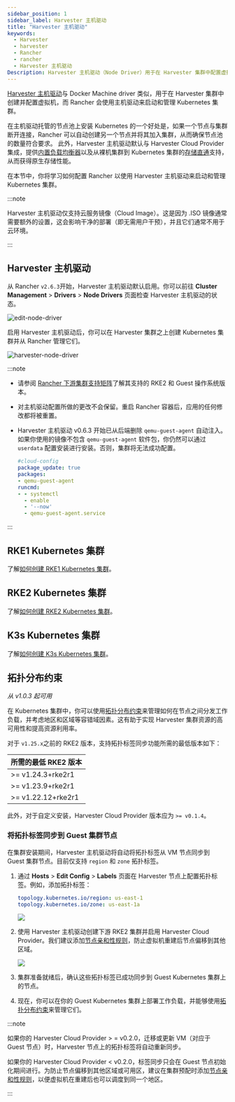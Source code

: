 ```yaml
---
sidebar_position: 1
sidebar_label: Harvester 主机驱动
title: "Harvester 主机驱动"
keywords:
  - Harvester
  - harvester
  - Rancher
  - rancher
  - Harvester 主机驱动
Description: Harvester 主机驱动（Node Driver）用于在 Harvester 集群中配置虚拟机。在本节中，你将学习如何配置 Rancher 以使用 Harvester 主机驱动来启动和管理 Kubernetes 集群。
---
```


[Harvester 主机驱动](https://github.com/harvester/docker-machine-driver-harvester)与 Docker Machine driver 类似，用于在 Harvester 集群中创建并配置虚拟机，而 Rancher 会使用主机驱动来启动和管理 Kubernetes 集群。

在主机驱动托管的节点池上安装 Kubernetes 的一个好处是，如果一个节点与集群断开连接，Rancher 可以自动创建另一个节点并将其加入集群，从而确保节点池的数量符合要求。
此外，Harvester 主机驱动默认与 Harvester Cloud Provider 集成，提供[内置负载均衡器](../cloud-provider.md#负载均衡器支持)以及从裸机集群到 Kubernetes 集群的[存储直通](../csi-driver.md)支持，从而获得原生存储性能。

在本节中，你将学习如何配置 Rancher 以使用 Harvester 主机驱动来启动和管理 Kubernetes 集群。

:::note

Harvester 主机驱动仅支持云服务镜像（Cloud Image）。这是因为 .ISO 镜像通常需要额外的设置，这会影响干净的部署（即无需用户干预），并且它们通常不用于云环境。

:::

## Harvester 主机驱动

从 Rancher `v2.6.3`开始，Harvester 主机驱动默认启用。你可以前往 **Cluster Management** > **Drivers** > **Node Drivers** 页面检查 Harvester 主机驱动的状态。

![edit-node-driver](/img/v1.2/rancher/edit-node-driver.png)

启用 Harvester 主机驱动后，你可以在 Harvester 集群之上创建 Kubernetes 集群并从 Rancher 管理它们。

![harvester-node-driver](/img/v1.2/rancher/harvester-node-driver.png)

:::note

- 请参阅 [Rancher 下游集群支持矩阵](https://www.suse.com/suse-rancher/support-matrix/all-supported-versions/rancher-v2-7-5)了解其支持的 RKE2 和 Guest 操作系统版本。
- 对主机驱动配置所做的更改不会保留。重启 Rancher 容器后，应用的任何修改都将被重置。
- Harvester 主机驱动 v0.6.3 开始已从后端删除 `qemu-guest-agent` 自动注入。如果你使用的镜像不包含 `qemu-guest-agent` 软件包，你仍然可以通过 `userdata` 配置安装进行安装。否则，集群将无法成功配置。

   ```yaml
   #cloud-config
   package_update: true
   packages:
   - qemu-guest-agent
   runcmd:
   - - systemctl
     - enable
     - '--now'
     - qemu-guest-agent.service
   ```

:::

## RKE1 Kubernetes 集群
了解[如何创建 RKE1 Kubernetes 集群](./rke1-cluster.md)。

## RKE2 Kubernetes 集群
了解[如何创建 RKE2 Kubernetes 集群](./rke2-cluster.md)。

## K3s Kubernetes 集群
了解[如何创建 K3s Kubernetes 集群](./k3s-cluster.md)。


## 拓扑分布约束

_从 v1.0.3 起可用_

在 Kubernetes 集群中，你可以使用[拓扑分布约束](https://kubernetes.io/docs/concepts/scheduling-eviction/topology-spread-constraints/)来管理如何在节点之间分发工作负载，并考虑地区和区域等容错域因素。这有助于实现 Harvester 集群资源的高可用性和提高资源利用率。

对于 `v1.25.x`之前的 RKE2 版本，支持拓扑标签同步功能所需的最低版本如下：

| 所需的最低 RKE2 版本 |
| :--|
| \>=  v1.24.3+rke2r1 |
| \>=  v1.23.9+rke2r1 |
| \>=  v1.22.12+rke2r1 |

此外，对于自定义安装，Harvester Cloud Provider 版本应为 `>= v0.1.4`。

### 将拓扑标签同步到 Guest 集群节点

在集群安装期间，Harvester 主机驱动将自动将拓扑标签从 VM 节点同步到 Guest 集群节点。目前仅支持 `region` 和 `zone` 拓扑标签。

1. 通过 **Hosts** > **Edit Config** > **Labels** 页面在 Harvester 节点上配置拓扑标签。例如，添加拓扑标签：
   ```yaml
   topology.kubernetes.io/region: us-east-1
   topology.kubernetes.io/zone: us-east-1a
   ```
   ![](/img/v1.2/rancher/node-add-affinity-labels.png)

1. 使用 Harvester 主机驱动创建下游 RKE2 集群并启用 Harvester Cloud Provider。我们建议添加[节点亲和性规则](./rke2-cluster.md#添加节点亲和性)，防止虚拟机重建后节点偏移到其他区域。

   ![](/img/v1.2/rancher/create-rke2-harvester-cluster-3.png)

1. 集群准备就绪后，确认这些拓扑标签已成功同步到 Guest Kubernetes 集群上的节点。

1. 现在，你可以在你的 Guest Kubernetes 集群上部署工作负载，并能够使用[拓扑分布约束](https://kubernetes.io/docs/concepts/scheduling-eviction/topology-spread-constraints/)来管理它们。

:::note

如果你的 Harvester Cloud Provider > = v0.2.0，迁移或更新 VM（对应于 Guest 节点）时，Harvester 节点上的拓扑标签将自动重新同步。

如果你的 Harvester Cloud Provider < v0.2.0，标签同步只会在 Guest 节点初始化期间进行。为防止节点偏移到其他区域或可用区，建议在集群预配时添加[节点亲和性规则](./rke2-cluster.md#添加节点亲和性)，以便虚拟机在重建后也可以调度到同一个地区。

:::

